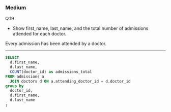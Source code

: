 ### Medium
Q.19  
* Show first_name, last_name, and the total number of admissions attended for each doctor.
  
Every admission has been attended by a doctor.

---
```SQL
SELECT
  d.first_name,
  d.last_name,
  COUNT(doctor_id) as admissions_total
FROM admissions a
  JOIN doctors d ON a.attending_doctor_id = d.doctor_id
group by
  doctor_id,
  d.first_name,
  d.last_name
;
```
